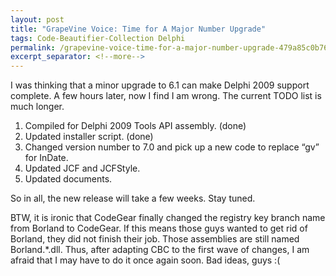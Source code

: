 ```yaml
---
layout: post
title: "GrapeVine Voice: Time for A Major Number Upgrade"
tags: Code-Beautifier-Collection Delphi
permalink: /grapevine-voice-time-for-a-major-number-upgrade-479a85c0b76a
excerpt_separator: <!--more-->
---
```

I was thinking that a minor upgrade to 6.1 can make Delphi 2009 support complete. A few hours later, now I find I am wrong. The current TODO list is much longer.

1. Compiled for Delphi 2009 Tools API assembly. (done)
1. Updated installer script. (done)
1. Changed version number to 7.0 and pick up a new code to replace “gv” for InDate.
1. Updated JCF and JCFStyle.
1. Updated documents.

So in all, the new release will take a few weeks. Stay tuned.

BTW, it is ironic that CodeGear finally changed the registry key branch name from Borland to CodeGear. If this means those guys wanted to get rid of Borland, they did not finish their job. Those assemblies are still named Borland.*.dll. Thus, after adapting CBC to the first wave of changes, I am afraid that I may have to do it once again soon. Bad ideas, guys :(
<!--more-->